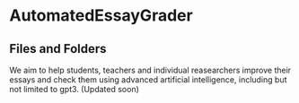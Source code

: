 # AutomatedEssayGrader

## Files and Folders
 We aim to help students, teachers and individual reasearchers improve their essays and check them using advanced artificial intelligence, including but not limited to gpt3. 
(Updated soon)
